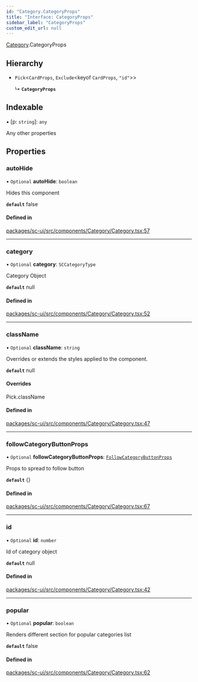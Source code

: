 ```yaml
---
id: "Category.CategoryProps"
title: "Interface: CategoryProps"
sidebar_label: "CategoryProps"
custom_edit_url: null
---
```


[Category](../modules/Category).CategoryProps

## Hierarchy

- `Pick`<`CardProps`, `Exclude`<keyof `CardProps`, ``"id"``\>\>

  ↳ **`CategoryProps`**

## Indexable

▪ [p: `string`]: `any`

Any other properties

## Properties

### autoHide

• `Optional` **autoHide**: `boolean`

Hides this component

**`default`** false

#### Defined in

[packages/sc-ui/src/components/Category/Category.tsx:57](https://github.com/selfcommunity/community-ui/blob/3d68cce/packages/sc-ui/src/components/Category/Category.tsx#L57)

___

### category

• `Optional` **category**: `SCCategoryType`

Category Object

**`default`** null

#### Defined in

[packages/sc-ui/src/components/Category/Category.tsx:52](https://github.com/selfcommunity/community-ui/blob/3d68cce/packages/sc-ui/src/components/Category/Category.tsx#L52)

___

### className

• `Optional` **className**: `string`

Overrides or extends the styles applied to the component.

**`default`** null

#### Overrides

Pick.className

#### Defined in

[packages/sc-ui/src/components/Category/Category.tsx:47](https://github.com/selfcommunity/community-ui/blob/3d68cce/packages/sc-ui/src/components/Category/Category.tsx#L47)

___

### followCategoryButtonProps

• `Optional` **followCategoryButtonProps**: [`FollowCategoryButtonProps`](FollowCategoryButton.FollowCategoryButtonProps)

Props to spread to follow button

**`default`** {}

#### Defined in

[packages/sc-ui/src/components/Category/Category.tsx:67](https://github.com/selfcommunity/community-ui/blob/3d68cce/packages/sc-ui/src/components/Category/Category.tsx#L67)

___

### id

• `Optional` **id**: `number`

Id of category object

**`default`** null

#### Defined in

[packages/sc-ui/src/components/Category/Category.tsx:42](https://github.com/selfcommunity/community-ui/blob/3d68cce/packages/sc-ui/src/components/Category/Category.tsx#L42)

___

### popular

• `Optional` **popular**: `boolean`

Renders different section for popular categories list

**`default`** false

#### Defined in

[packages/sc-ui/src/components/Category/Category.tsx:62](https://github.com/selfcommunity/community-ui/blob/3d68cce/packages/sc-ui/src/components/Category/Category.tsx#L62)
